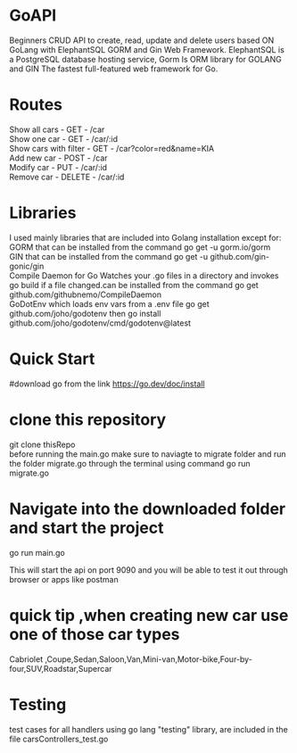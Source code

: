# GoAPI
Beginners CRUD API to create, read, update and delete users based ON GoLang with ElephantSQL GORM and Gin Web Framework. ElephantSQL is a PostgreSQL database hosting service, Gorm Is ORM library for GOLANG and GIN The fastest full-featured web framework for Go.

# Routes
Show all cars - GET - /car <br>
Show one car - GET - /car/:id <br>
Show cars with filter - GET - /car?color=red&name=KIA <br>
Add new car - POST - /car <br>
Modify car - PUT - /car/:id <br>
Remove car - DELETE - /car/:id <br>

# Libraries
I used mainly libraries that are included into Golang installation except for: <br> 
GORM that can be installed from the command go get -u gorm.io/gorm <br>
GIN that can be installed from the command go get -u github.com/gin-gonic/gin <br>
Compile Daemon for Go Watches your .go files in a directory and invokes go build if a file changed.can be installed from the command go get github.com/githubnemo/CompileDaemon <br>
GoDotEnv which loads env vars from a .env file go get github.com/joho/godotenv then go install github.com/joho/godotenv/cmd/godotenv@latest <br>

# Quick Start
#download go from the link 
https://go.dev/doc/install

# clone this repository 
git clone thisRepo <br>
before running the main.go make sure to naviagte to migrate folder and run the folder migrate.go through the terminal using command go run migrate.go


# Navigate into the downloaded folder and start the project
go run main.go <br>

This will start the api on port 9090 and you will be able to test it out through browser or apps like postman
# quick tip ,when creating new car use one of those car types 
Cabriolet ,Coupe,Sedan,Saloon,Van,Mini-van,Motor-bike,Four-by-four,SUV,Roadstar,Supercar
# Testing 
test cases for all handlers using go lang "testing" library, are included in the file carsControllers_test.go 

